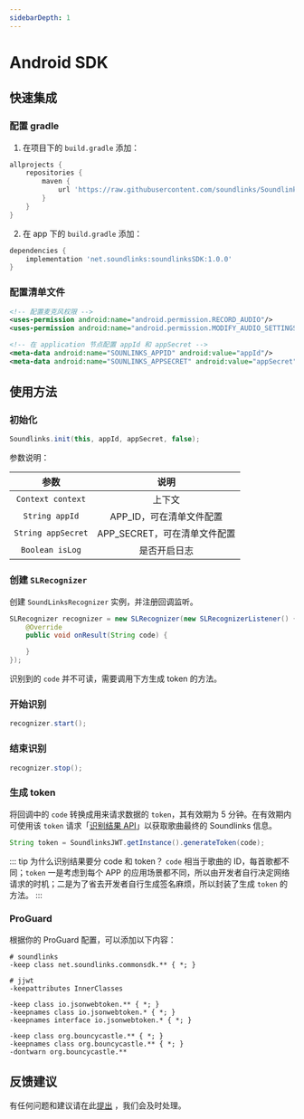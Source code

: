 ```yaml
---
sidebarDepth: 1
---
```


# Android SDK

## 快速集成

### 配置 gradle

1. 在项目下的 `build.gradle` 添加：

```groovy
allprojects {
    repositories {
        maven {
            url 'https://raw.githubusercontent.com/soundlinks/Soundlinks-Android-SDK/master'
        }
    }
}
```

2. 在 app 下的 `build.gradle` 添加：

```groovy
dependencies {
    implementation 'net.soundlinks:soundlinksSDK:1.0.0'
}
```

### 配置清单文件

```xml
<!-- 配置麦克风权限 -->
<uses-permission android:name="android.permission.RECORD_AUDIO"/>
<uses-permission android:name="android.permission.MODIFY_AUDIO_SETTINGS"/>

<!-- 在 application 节点配置 appId 和 appSecret -->
<meta-data android:name="SOUNLINKS_APPID" android:value="appId"/>
<meta-data android:name="SOUNLINKS_APPSECRET" android:value="appSecret"/>
```

## 使用方法

### 初始化

```java
Soundlinks.init(this, appId, appSecret, false);
```

参数说明：

| 参数 | 说明 |
|:----:|:----: |
| `Context context` | 上下文 |
| `String appId` | APP_ID，可在清单文件配置 |
| `String appSecret` | APP_SECRET，可在清单文件配置 |
| `Boolean isLog` | 是否开启日志 |

### 创建 `SLRecognizer`

创建 `SoundLinksRecognizer` 实例，并注册回调监听。

```java
SLRecognizer recognizer = new SLRecognizer(new SLRecognizerListener() {
    @Override
    public void onResult(String code) {

    }
});
```

识别到的 `code` 并不可读，需要调用下方生成 token 的方法。

### 开始识别

```java
recognizer.start();
```

### 结束识别

```java
recognizer.stop();
```

### 生成 token

将回调中的 `code` 转换成用来请求数据的 `token`，其有效期为 5 分钟。在有效期内可使用该 `token` 请求「[识别结果 API](/result/)」以获取歌曲最终的 Soundlinks 信息。

```java
String token = SoundlinksJWT.getInstance().generateToken(code);
```

::: tip 为什么识别结果要分 code 和 token？
`code` 相当于歌曲的 ID，每首歌都不同；`token` 一是考虑到每个 APP 的应用场景都不同，所以由开发者自行决定网络请求的时机；二是为了省去开发者自行生成签名麻烦，所以封装了生成 `token` 的方法。
:::

### ProGuard

根据你的 ProGuard 配置，可以添加以下内容：

```
# soundlinks
-keep class net.soundlinks.commonsdk.** { *; }

# jjwt
-keepattributes InnerClasses

-keep class io.jsonwebtoken.** { *; }
-keepnames class io.jsonwebtoken.* { *; }
-keepnames interface io.jsonwebtoken.* { *; }

-keep class org.bouncycastle.** { *; }
-keepnames class org.bouncycastle.** { *; }
-dontwarn org.bouncycastle.**
```

## 反馈建议

有任何问题和建议请在此[提出](https://github.com/soundlinks/Soundlinks-Android-SDK/issues/new) ，我们会及时处理。
